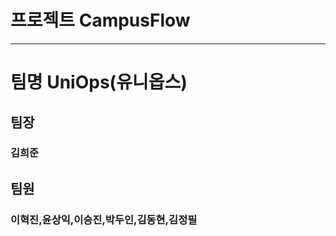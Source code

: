 # 프로젝트 CampusFlow

---
# 팀명 UniOps(유니옵스)

## 팀장 
### 김희준
## 팀원 
### 이혁진,윤상익,이승진,박두인,김동현,김정필
<br><br><br><br><br>

